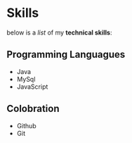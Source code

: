 # Skills


below is a _list_ of my **technical skills**:

## Programming Languagues
- Java
- MySql
- JavaScript

## Colobration
- Github
- Git
